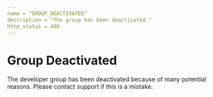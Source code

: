 ```yaml
---
name = "GROUP_DEACTIVATED"
description = "The group has been deactivated."
http_status = 400
---
```


# Group Deactivated

The developer group has been deactivated because of many potential reasons. Please contact support if this is a mistake.

